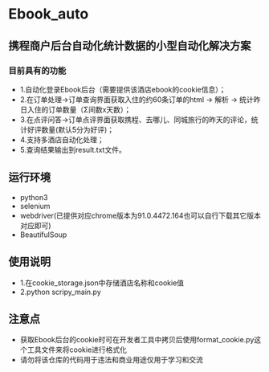 # Ebook_auto
## 携程商户后台自动化统计数据的小型自动化解决方案
### 目前具有的功能
- 1.自动化登录Ebook后台（需要提供该酒店ebook的cookie信息）；
- 2.在订单处理->订单查询界面获取入住的约60条订单的html -> 解析 -> 统计昨日入住的订单数量（Σ间数x天数）；
- 3.在点评问答->订单点评界面获取携程、去哪儿、同城旅行的昨天的评论，统计好评数量(默认5分为好评)；
- 4.支持多酒店自动化处理；
- 5.查询结果输出到result.txt文件。

## 运行环境
+ python3
+ selenium
+ webdriver(已提供对应chrome版本为91.0.4472.164也可以自行下载其它版本对应即可)
+ BeautifulSoup

## 使用说明
 + 1.在cookie_storage.json中存储酒店名称和cookie值
 + 2.python scripy_main.py

## 注意点
- 获取Ebook后台的cookie时可在开发者工具中拷贝后使用format_cookie.py这个工具文件来将cookie进行格式化
- 请勿将该仓库的代码用于违法和商业用途仅用于学习和交流

